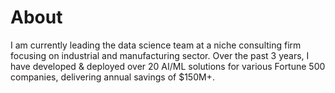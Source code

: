 # About

I am currently leading the data science team at a niche consulting firm focusing on industrial and manufacturing sector. Over the past 3 years, I have developed & deployed over 20 AI/ML solutions for various Fortune 500 companies, delivering annual savings of $150M+. 
